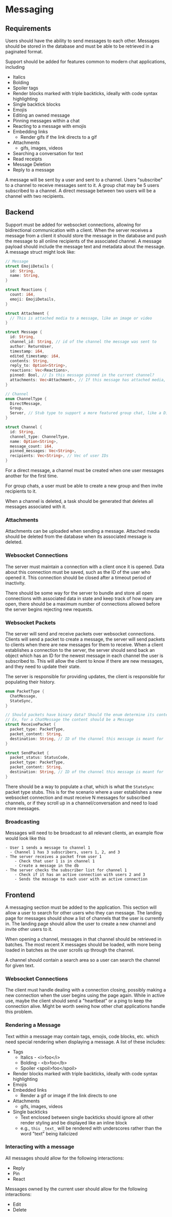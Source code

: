 # Messaging

## Requirements
Users should have the ability to send messages to each other. Messages should be stored in the database and must be
able to be retrieved in a paginated format.

Support should be added for features common to modern chat applications, including
- Italics
- Bolding
- Spoiler tags
- Render blocks marked with triple backticks, ideally with code syntax highlighting
- Single backtick blocks
- Emojis
- Editing an owned message
- Pinning messages within a chat
- Reacting to a message with emojis
- Embedding links
  - Render gifs if the link directs to a gif
- Attachments
  - gifs, images, videos
- Searching a conversation for text
- Read receipts
- Message Deletion
- Reply to a message

A message will be sent by a user and sent to a channel. Users "subscribe" to a channel to receive messages sent to it.
A group chat may be 5 users subscribed to a channel. A direct message between two users will be a channel with two
recipients.

## Backend
Support must be added for websocket connections, allowing for bidirectional communication with a client. When the server
receives a message from a client it should store the message in the database and push the message to all online recipients
of the associated channel. A message payload should include the message text and metadata about the message. A message
struct might look like:

```rust
// Message
struct EmojiDetails {
  id: String,
  name: String,
}

struct Reactions {
  count: i64,
  emoji: EmojiDetails,
}

struct Attachment {
  // This is attached media to a message, like an image or video
}

struct Message {
  id: String,
  channel_id: String, // id of the channel the message was sent to
  author: ReturnUser,
  timestamp: i64,
  edited_timestamp: i64,
  contents: String,
  reply_to: Option<String>,
  reactions: Vec<Reactions>,
  pinned: Bool, // Is this message pinned in the current channel?
  attachments: Vec<Attachment>, // If this message has attached media, like an image or video
}

// Channel
enum ChannelType {
  DirectMessage,
  Group,
  Server, // Stub type to support a more featured group chat, like a Discord server
}

struct Channel {
  id: String,
  channel_type: ChannelType,
  name: Option<String>,
  message_count: i64,
  pinned_messages: Vec<String>,
  recipients: Vec<String>, // Vec of user IDs
}
```

For a direct message, a channel must be created when one user messages another for the first time.

For group chats, a user must be able to create a new group and then invite recipients to it.

When a channel is deleted, a task should be generated that deletes all messages associated with it.

### Attachments
Attachments can be uploaded when sending a message. Attached media should be deleted from the database when its
associated message is deleted.

### Websocket Connections
The server must maintain a connection with a client once it is opened. Data about this connection must be saved, such
as the ID of the user who opened it. This connection should be closed after a timeout period of inactivity.

There should be some way for the server to bundle and store all open connections with associated data in state and
keep track of how many are open, there should be a maximum number of connections allowed before the server begins
rejecting new requests.

### Websocket Packets
The server will send and receive packets over websocket connections. Clients will send a packet to create a message, the
server will send packets to clients when there are new messages for them to receive. When a client establishes a
connection to the server, the server should send back an object which has an ID for the newest message in each channel
the user is subscribed to. This will allow the client to know if there are new messages, and they need to update their
state.

The server is responsible for providing updates, the client is responsible for populating their history.

```rust
enum PacketType {
  ChatMessage,
  StateSync,
}

// Should packets have binary data? Should the enum determine its content type?
// Ex, for a ChatMessage the content should be a Message
struct ReceivePacket {
  packet_type: PacketType,
  packet_content: String,
  destination: String, // ID of the channel this message is meant for
}

struct SendPacket {
  packet_status: StatusCode,
  packet_type: PacketType,
  packet_content: String,
  destination: String, // ID of the channel this message is meant for
}
```

There should be a way to populate a chat, which is what the `StateSync` packet type stubs. This is for the scenario
where a user establishes a new websocket connection and must receive N messages for subscribed channels, or if they
scroll up in a channel/conversation and need to load more messages.

### Broadcasting
Messages will need to be broadcast to all relevant clients, an example flow would look like this
```text
- User 1 sends a message to channel 1
  - Channel 1 has 3 subscribers, users 1, 2, and 3
- The server receives a packet from user 1
    - Check that user 1 is in channel 1
    - Create a message in the db
- The server checks the subscriber list for channel 1
    - Check if it has an active connection with users 2 and 3
    - Sends the message to each user with an active connection
```

## Frontend
A messaging section must be added to the application. This section will allow a user to search for other users who they
can message. The landing page for messages should show a list of channels that the user is currently in. The landing
page should allow the user to create a new channel and invite other users to it.

When opening a channel, messages in that channel should be retrieved in batches. The most recent X messages should be loaded,
with more being loaded in batches as the user scrolls up through the channel.

A channel should contain a search area so a user can search the channel for given text.

### Websocket Connections
The client must handle dealing with a connection closing, possibly making a new connection when the user begins using the
page again. While in active use, maybe the client should send a "heartbeat" or a ping to keep the connection alive.
Might be worth seeing how other chat applications handle this problem.

### Rendering a Message
Text within a message may contain tags, emojis, code blocks, etc. which need special rendering when displaying a message.
A list of these includes:
- Tags
  - Italics - \<i>foo\</i>
  - Bolding - \<b>foo\</b>
  - Spoiler \<spoil>foo\</spoil>
- Render blocks marked with triple backticks, ideally with code syntax highlighting
- Emojis
- Embedded links
  - Render a gif or image if the link directs to one
- Attachments
  - gifs, images, videos
- Single backticks
  - Text enclosed between single backticks should ignore all other render styling and be displayed like an inline block
  - e.g., `this _text_` will be rendered with underscores rather than the word "text" being italicized

### Interacting with a message
All messages should allow for the following interactions:
- Reply
- Pin
- React

Messages owned by the current user should allow for the following interactions:
- Edit
- Delete
